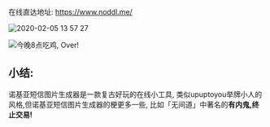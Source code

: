 在线直达地址: https://www.noddl.me/

![2020-02-05 13 57 27](https://v2fy.com/asset/008-noddl/73815066-d00e3700-481f-11ea-80d2-9420ef2cda79.gif)


![今晚8点吃鸡, Over!](https://v2fy.com/asset/008-noddl/73815072-d3a1be00-481f-11ea-819c-a4a77667b53d.png)

## 小结:

诺基亚短信图片生成器是一款复古好玩的在线小工具, 类似upuptoyou举牌小人的风格,但诺基亚短信图片生成器的梗更多一些, 比如「无间道」中著名的**有内鬼,终止交易!**